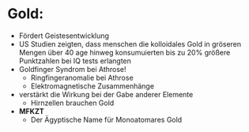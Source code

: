 # Gold:
- Fördert Geistesentwicklung
- US Studien zeigten, dass menschen die kolloidales Gold in gröseren Mengen über 40 age hinweg konsumuierten bis zu 20% größere Punktzahlen bei IQ tests erlangten
- Goldfinger Syndrom bei Athrose!
	- Ringfingeranomalie bei Athrose
	- Elektromagnetische Zusammenhänge
- verstärkt die Wirkung bei der Gabe anderer Elemente
	- Hirnzellen brauchen Gold
- **MFKZT**
	- Der Ägyptische Name für Monoatomares Gold